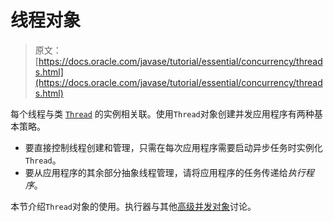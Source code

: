 # 线程对象

> 原文： [https://docs.oracle.com/javase/tutorial/essential/concurrency/threads.html](https://docs.oracle.com/javase/tutorial/essential/concurrency/threads.html)

每个线程与类 [`Thread`](https://docs.oracle.com/javase/8/docs/api/java/lang/Thread.html) 的实例相关联。使用`Thread`对象创建并发应用程序有两种基本策略。

*   要直接控制线程创建和管理，只需在每次应用程序需要启动异步任务时实例化`Thread`。
*   要从应用程序的其余部分抽象线程管理，请将应用程序的任务传递给*执行程序*。

本节介绍`Thread`对象的使用。执行器与其他[高级并发对象](highlevel.html)讨论。